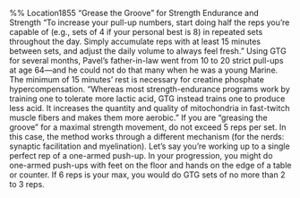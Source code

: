 %% Location1855 
“Grease the Groove” for Strength Endurance and Strength “To increase your pull-up numbers, start doing half the reps you’re capable of (e.g., sets of 4 if your personal best is 8) in repeated sets throughout the day. Simply accumulate reps with at least 15 minutes between sets, and adjust the daily volume to always feel fresh.” Using GTG for several months, Pavel’s father-in-law went from 10 to 20 strict pull-ups at age 64—and he could not do that many when he was a young Marine. The minimum of 15 minutes’ rest is necessary for creatine phosphate hypercompensation. “Whereas most strength-endurance programs work by training one to tolerate more lactic acid, GTG instead trains one to produce less acid. It increases the quantity and quality of mitochondria in fast-twitch muscle fibers and makes them more aerobic.” If you are “greasing the groove” for a maximal strength movement, do not exceed 5 reps per set. In this case, the method works through a different mechanism (for the nerds: synaptic facilitation and myelination). Let’s say you’re working up to a single perfect rep of a one-armed push-up. In your progression, you might do one-armed push-ups with feet on the floor and hands on the edge of a table or counter. If 6 reps is your max, you would do GTG sets of no more than 2 to 3 reps. 